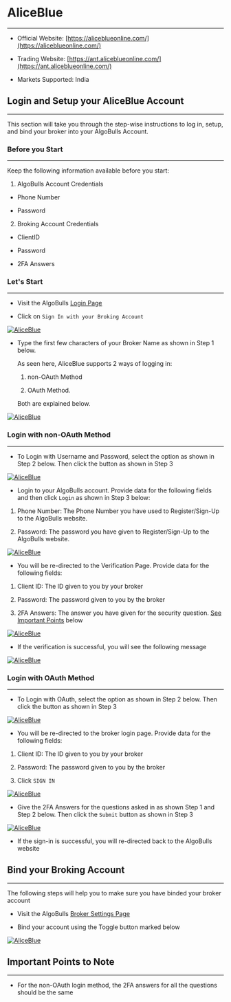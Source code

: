 # AliceBlue
---
* Official Website: [https://aliceblueonline.com/](https://aliceblueonline.com/)

* Trading Website: [https://ant.aliceblueonline.com/](https://ant.aliceblueonline.com/)

* Markets Supported: India

## Login and Setup your AliceBlue Account
---
This section will take you through the step-wise instructions to log in, setup, and bind your broker into your AlgoBulls Account.

### Before you Start
---
Keep the following information available before you start:

1) AlgoBulls Account Credentials

* Phone Number

* Password

2) Broking Account Credentials

* ClientID
      
* Password
      
* 2FA Answers 

### Let's Start
---
* Visit the AlgoBulls [Login Page](https://app.algobulls.com/user/login)

* Click on `Sign In with your Broking Account`

[ ![AliceBlue](imgs/siwyba.png "Click to Enlarge or Ctrl+Click to open in a new Tab") ](imgs/siwyba.png)

* Type the first few characters of your Broker Name as shown in Step 1 below. 

    As seen here, AliceBlue supports 2 ways of logging in:

    1. non-OAuth Method 

    2. OAuth Method.
     
    Both are explained below.

[ ![AliceBlue](imgs/aliceblue/aliceblue_1.png "Click to Enlarge or Ctrl+Click to open in a new Tab") ](imgs/aliceblue/aliceblue_1.png)

### Login with non-OAuth Method
---
* To Login with Username and Password, select the option as shown in Step 2 below. Then click the button as shown in Step 3

[ ![AliceBlue](imgs/aliceblue/aliceblue_login.png "Click to Enlarge or Ctrl+Click to open in a new Tab") ](imgs/aliceblue/aliceblue_login.png)

* Login to your AlgoBulls account. Provide data for the following fields and then click `Login` as shown in Step 3 below:

1) Phone Number: The Phone Number you have used to Register/Sign-Up to the AlgoBulls website.

2) Password: The password you have given to Register/Sign-Up to the AlgoBulls website.

[ ![AliceBlue](imgs/sign-in.png "Click to Enlarge or Ctrl+Click to open in a new Tab") ](imgs/sign-in.png)

* You will be re-directed to the Verification Page. Provide data for the following fields:

1) Client ID: The ID given to you by your broker

2) Password: The password given to you by the broker

3) 2FA Answers: The answer you have given for the security question. [See Important Points](#important-points-to-note) below

[ ![AliceBlue](imgs/aliceblue/aliceblue_login_2.png "Click to Enlarge or Ctrl+Click to open in a new Tab") ](imgs/aliceblue/aliceblue_login_2.png)

* If the verification is successful, you will see the following message

[ ![AliceBlue](imgs/success_login.png "Click to Enlarge or Ctrl+Click to open in a new Tab") ](imgs/success_login.png)

### Login with OAuth Method
---
* To Login with OAuth, select the option as shown in Step 2 below. Then click the button as shown in Step 3

[ ![AliceBlue](imgs/aliceblue/aliceblue_oauth.png "Click to Enlarge or Ctrl+Click to open in a new Tab") ](imgs/aliceblue/aliceblue_oauth.png)

* You will be re-directed to the broker login page. Provide data for the following fields:

1) Client ID: The ID given to you by your broker

2) Password: The password given to you by the broker

3) Click `SIGN IN`

[ ![AliceBlue](imgs/aliceblue/aliceblue_oauth_3.png "Click to Enlarge or Ctrl+Click to open in a new Tab") ](imgs/aliceblue/aliceblue_oauth_3.png)

* Give the 2FA Answers for the questions asked in as shown Step 1 and Step 2 below. Then click the `Submit` button as shown in Step 3 

[ ![AliceBlue](imgs/aliceblue/aliceblue_oauth_4.png "Click to Enlarge or Ctrl+Click to open in a new Tab") ](imgs/aliceblue/aliceblue_oauth_4.png)

* If the sign-in is successful, you will re-directed back to the AlgoBulls website

## Bind your Broking Account
---
The following steps will help you to make sure you have binded your broker account

* Visit the AlgoBulls [Broker Settings Page](https://app.algobulls.com/account/broking)

* Bind your account using the Toggle button marked below

[ ![AliceBlue](imgs/aliceblue/aliceblue_binded.png "Click to Enlarge or Ctrl+Click to open in a new Tab") ](imgs/aliceblue/aliceblue_binded.png)

## Important Points to Note
---
* For the non-OAuth login method, the 2FA answers for all the questions should be the same
